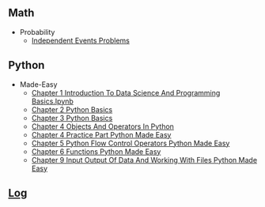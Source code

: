  
## Math
  * Probability
    * [Independent Events Problems](Math/probability/independent_events_problems.ipynb)

## Python
  * Made-Easy
    * [Chapter 1 Introduction To Data Science And Programming Basics.Ipynb](Python/made-easy/chapter_1_introduction_to_data_science_and_programming_basics.ipynb.ipynb)
    * [Chapter 2 Python Basics](Python/made-easy/chapter_2_python_basics.ipynb)
    * [Chapter 3 Python Basics](Python/made-easy/chapter_3_python_basics.ipynb)
    * [Chapter 4 Objects And Operators In Python](Python/made-easy/chapter_4_objects_and_operators_in_python.ipynb)
    * [Chapter 4 Practice Part Python Made Easy](Python/made-easy/chapter_4_practice_part_python_made_easy.ipynb)
    * [Chapter 5 Python Flow Control Operators Python Made Easy](Python/made-easy/chapter_5_python_flow_control_operators_python_made_easy.ipynb)
    * [Chapter 6 Functions Python Made Easy](Python/made-easy/chapter_6_functions_python_made_easy.ipynb)
    * [Chapter 9 Input Output Of Data And Working With Files Python Made Easy](Python/made-easy/chapter_9_input_output_of_data_and_working_with_files_python_made_easy.ipynb)

## [Log](/log.ipynb)
